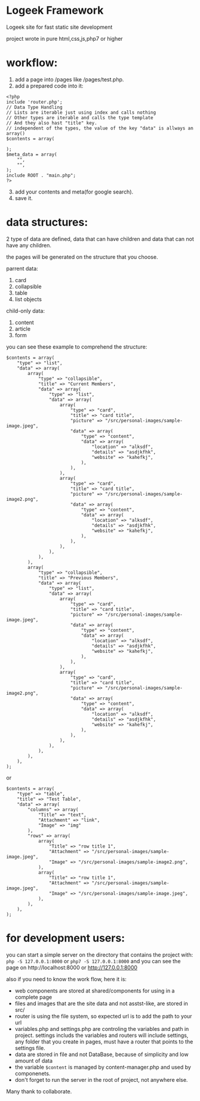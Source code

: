 # Logeek Framework
Logeek site for fast static site development


project wrote in pure html,css,js,php7 or higher

# workflow:
1. add a page into /pages like /pages/test.php.
2. add a prepared code into it:

```
<?php
include 'router.php';
// Data Type Handling
// Lists are iterable just using index and calls nothing
// Other types are iterable and calls the type template
// And they also hast "title" key.
// independent of the types, the value of the key "data" is allways an array()
$contents = array(
    
);
$meta_data = array(
    "",
    "",
);
include ROOT . "main.php";
?>
```

3. add your contents and meta(for google search).
4. save it.

# data structures:

2 type of data are defined, data that can have children and data that can not have any children.

the pages will be generated on the structure that you choose.

parrent data:
1. card
2. collapsible
3. table
4. list objects

child-only data:
1. content
2. article
3. form

you can see these example to comprehend the structure:

```
$contents = array(
    "type" => "list",
    "data" => array(
        array(
            "type" => "collapsible",
            "title" => "Current Members",
            "data" => array(
                "type" => "list",
                "data" => array(
                    array(
                        "type" => "card",
                        "title" => "card title",
                        "picture" => "/src/personal-images/sample-image.jpeg",
                        "data" => array(
                            "type" => "content",
                            "data" => array(
                                "location" => "alksdf",
                                "details" => "asdjkfhk",
                                "website" => "kahefkj",
                            ),
                        ),
                    ),
                    array(
                        "type" => "card",
                        "title" => "card title",
                        "picture" => "/src/personal-images/sample-image2.png",
                        "data" => array(
                            "type" => "content",
                            "data" => array(
                                "location" => "alksdf",
                                "details" => "asdjkfhk",
                                "website" => "kahefkj",
                            ),
                        ),
                    ),
                ),
            ),
        ),
        array(
            "type" => "collapsible",
            "title" => "Previous Members",
            "data" => array(
                "type" => "list",
                "data" => array(
                    array(
                        "type" => "card",
                        "title" => "card title",
                        "picture" => "/src/personal-images/sample-image.jpeg",
                        "data" => array(
                            "type" => "content",
                            "data" => array(
                                "location" => "alksdf",
                                "details" => "asdjkfhk",
                                "website" => "kahefkj",
                            ),
                        ),
                    ),
                    array(
                        "type" => "card",
                        "title" => "card title",
                        "picture" => "/src/personal-images/sample-image2.png",
                        "data" => array(
                            "type" => "content",
                            "data" => array(
                                "location" => "alksdf",
                                "details" => "asdjkfhk",
                                "website" => "kahefkj",
                            ),
                        ),
                    ),
                ),
            ),
        ),
    ),
);
```

or
```
$contents = array(
    "type" => "table",
    "title" => "Test Table",
    "data" => array(
        "columns" => array(
            "Title" => "text",
            "Attachment" => "link",
            "Image" => "img"
        ),
        "rows" => array(
            array(
                "Title" => "row title 1",
                "Attachment" => "/src/personal-images/sample-image.jpeg",
                "Image" => "/src/personal-images/sample-image2.png",
            ),
            array(
                "Title" => "row title 1",
                "Attachment" => "/src/personal-images/sample-image.jpeg",
                "Image" => "/src/personal-images/sample-image.jpeg",
            ),
        ),
    ),
);
```

# for development users:

you can start a simple server on the directory that contains the project with:
```php -S 127.0.0.1:8000```
or
```php7 -S 127.0.0.1:8000```
and you can see the page on
http://localhost:8000
or 
http://127.0.0.1:8000


also if you need to know the work flow, here it is:
- web components are stored at shared/components for using in a complete page
- files and images that are the site data and not asstst-like, are stored in src/
- router is using the file system, so expected url is to add the path to your url
- variables.php and settings.php are controling the variables and path in project. settings includs the variables and routers will include settings, any folder that you create in pages, must have a router that points to the settings file.
- data are stored in file and not DataBase, because of simplicity and low amount of data
- the variable ```$content``` is managed by content-manager.php and used by componenets.
- don't forget to run the server in the root of project, not anywhere else.


Many thank to collaborate.
